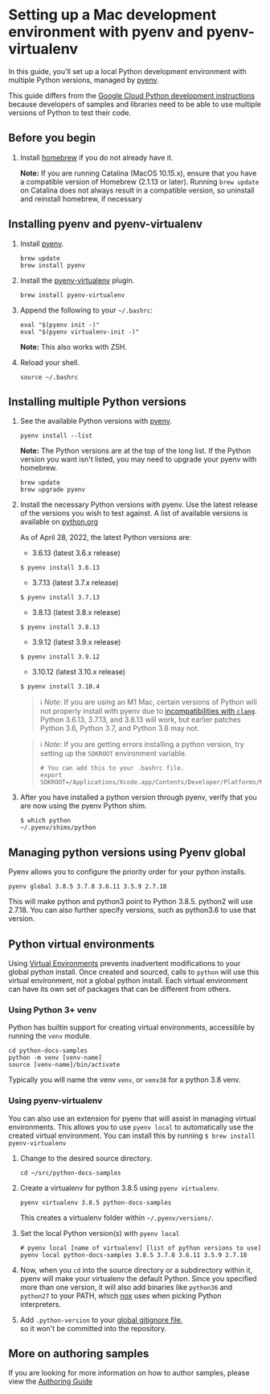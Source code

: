 # Setting up a Mac development environment with pyenv and pyenv-virtualenv

In this guide, you'll set up a local Python development environment with
multiple Python versions, managed by [pyenv](https://github.com/pyenv/pyenv).

This guide differs from the [Google Cloud Python development
instructions](https://cloud.google.com/python/setup) because developers of
samples and libraries need to be able to use multiple versions of Python to
test their code.

## Before you begin

1. Install [homebrew](https://brew.sh/) if you do not already have it.

   **Note:** If you are running Catalina (MacOS 10.15.x), ensure that you have
   a compatible version of Homebrew (2.1.13 or later). Running `brew update` on
   Catalina does not always result in a compatible version, so uninstall and
   reinstall homebrew, if necessary

## Installing pyenv and pyenv-virtualenv

1.  Install [pyenv](https://github.com/pyenv/pyenv).

    ```console
    brew update
    brew install pyenv
    ```

1.  Install the [pyenv-virtualenv](https://github.com/pyenv/pyenv-virtualenv)
    plugin.

    ```console
    brew install pyenv-virtualenv
    ```

1.  Append the following to your `~/.bashrc`:

    ```
    eval "$(pyenv init -)"
    eval "$(pyenv virtualenv-init -)"
    ```

    **Note:** This also works with ZSH.

1.  Reload your shell.

    ```console
    source ~/.bashrc
    ```

## Installing multiple Python versions


1.  See the available Python versions with [pyenv](https://github.com/pyenv/pyenv).

    ```console
    pyenv install --list
    ```

    **Note:** The Python versions are at the top of the long list. If the Python
    version you want isn't listed, you may need to upgrade your pyenv with
    homebrew.

    ```console
    brew update
    brew upgrade pyenv
    ```
    
1.  Install the necessary Python versions with pyenv. Use the latest release
    of the versions you wish to test against.  A list of available versions
    is available on [python.org](https://www.python.org/doc/versions/)

    As of April 28, 2022, the latest Python versions are:

    *  3.6.13 (latest 3.6.x release)
    ```console
    $ pyenv install 3.6.13
    ```
    *  3.7.13 (latest 3.7.x release)
    ```console
    $ pyenv install 3.7.13
    ```
    *  3.8.13 (latest 3.8.x release)
    ```console
    $ pyenv install 3.8.13
    ```
    *  3.9.12 (latest 3.9.x release)
    ```console
    $ pyenv install 3.9.12
    ```
    *  3.10.12 (latest 3.10.x release)
    ```console
    $ pyenv install 3.10.4
    ```
    
    > ℹ️ *Note*: If you are using an M1 Mac,
    > certain versions of Python will not properly install with pyenv
    > due to [incompatibilities with `clang`](https://bugs.python.org/issue45405).
    > Python 3.6.13, 3.7.13, and 3.8.13 will work, but earlier patches Python 3.6, Python 3.7, and Python 3.8 may not. 


    > ℹ️ *Note*: If you are getting errors installing a python version,
    > try setting up the `SDKROOT` environment variable.
    >
    > ```console
    > # You can add this to your .bashrc file.
    > export SDKROOT=/Applications/Xcode.app/Contents/Developer/Platforms/MacOSX.platform/Developer/SDKs/MacOSX.sdk
    > ```

1.  After you have installed a python version through pyenv,
    verify that you are now using the pyenv Python shim.

    ```console
    $ which python
    ~/.pyenv/shims/python
    ```

## Managing python versions using Pyenv global
Pyenv allows you to configure the priority order for your python installs.

```
pyenv global 3.8.5 3.7.8 3.6.11 3.5.9 2.7.18
```

This will make python and python3 point to Python 3.8.5. python2 will use
2.7.18. You can also further specify versions, such as python3.6 to use that
version.

## Python virtual environments
Using [Virtual Environments](https://docs.python.org/3/library/venv.html)
prevents inadvertent modifications to your global python install. Once
created and sourced, calls to `python` will use this virtual environment, not
a global python install. Each virtual environment can have its own set of
packages that can be different from others.


### Using Python 3+ venv
Python has builtin support for creating virtual environments, accessible by
running the `venv` module.

```
cd python-docs-samples
python -m venv [venv-name]
source [venv-name]/bin/activate
```

Typically you will name the venv `venv`, or `venv38` for a python 3.8 venv.


### Using pyenv-virtualenv
You can also use an extension for pyenv that will assist in managing virtual
environments. This allows you to use `pyenv local` to automatically use the
created virtual environment. You can install this by running
`$ brew install pyenv-virtualenv`

1.  Change to the desired source directory.	

    ```console	
    cd ~/src/python-docs-samples	
    ```	

1.  Create a virtualenv for python 3.8.5 using `pyenv virtualenv`.	

    ```console	
    pyenv virtualenv 3.8.5 python-docs-samples	
    ```	

    This creates a virtualenv folder within `~/.pyenv/versions/`.	

1.  Set the local Python version(s) with `pyenv local`	

    ```console	
    # pyenv local [name of virtualenv] [list of python versions to use]	
    pyenv local python-docs-samples 3.8.5 3.7.8 3.6.11 3.5.9 2.7.18	
    ```	

1.  Now, when you `cd` into the source directory or a subdirectory within it,	
    pyenv will make your virtualenv the default Python. Since you specified	
    more than one version, it will also add binaries like `python36` and	
    `python27` to your PATH, which
    [nox](https://github.com/GoogleCloudPlatform/python-docs-samples/blob/main/AUTHORING_GUIDE.md#running-tests-with-nox)
    uses when picking Python interpreters.	

1.  Add `.python-version` to your
    [global gitignore file](https://help.github.com/articles/ignoring-files/#create-a-global-gitignore),	
    so it won't be committed into the repository.

## More on authoring samples
If you are looking for more information on how to author samples, please view
the [Authoring Guide](https://github.com/GoogleCloudPlatform/python-docs-samples/blob/main/AUTHORING_GUIDE.md)
